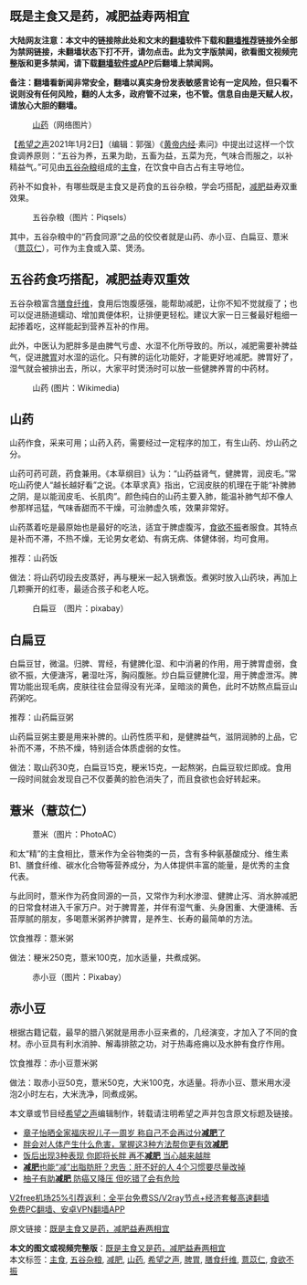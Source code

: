  <h2>既是主食又是药，减肥益寿两相宜</h2> <p class="notice"><b>大陆网友注意：本文中的链接除此处和文末的<a href="https://github.com/bannedbook/fanqiang" >翻墙</a>软件下载和<a href="https://github.com/killgcd/justmysocks/blob/master/README.md">翻墙推荐</a>链接外全部为禁网链接，未翻墙状态下打不开，请勿点击。此为文字版禁闻，欲看图文视频完整版和更多禁闻，请下载<a href="https://github.com/bannedbook/fanqiang">翻墙软件或APP</a>后翻墙上禁闻网。</p><p>备注：翻墙看新闻非常安全，翻墙以真实身份发表敏感言论有一定风险，但只看不说则没有任何风险，翻的人太多，政府管不过来，也不管。信息自由是天赋人权，请放心大胆的翻墙。</b></p>  <div class="entry"> <figure> <p><figcaption><a href="https://www.bannedbook.org/bnews/tag/%e5%b1%b1%e8%8d%af/" class="st_tag internal_tag" rel="tag" title="标签 山药 下的日志">山药</a>（网络图片）</figcaption></figure> <p>【<span class='wp_keywordlink_affiliate'><a href="https://www.soundofhope.org" title="希望之声" target="_blank">希望之声</a></span>2021年1月2日】（编辑：郭强）《<span class='wp_keywordlink'><a href="https://www.bannedbook.org/forum24/topic3903.html" title="《黄帝内经》" target="_blank">黄帝内经</a></span>·素问》中提出过这样一个饮食调养原则：“五谷为养，五果为助，五畜为益，五菜为充，气味合而服之，以补精益气。”可见由<a href="https://www.bannedbook.org/bnews/tag/%E4%BA%94%E8%B0%B7%E6%9D%82%E7%B2%AE/" class="st_tag internal_tag" rel="tag" title="标签 五谷杂粮 下的日志">五谷杂粮</a>组成的<a href="https://www.bannedbook.org/bnews/tag/%e4%b8%bb%e9%a3%9f/" class="st_tag internal_tag" rel="tag" title="标签 主食 下的日志">主食</a>，在饮食中自古占有主导地位。</p> <p>药补不如食补，有哪些既是主食又是药食的五谷杂粮，学会巧搭配，<a href="https://www.bannedbook.org/bnews/tag/%e5%87%8f%e8%82%a5/" class="st_tag internal_tag" rel="tag" title="标签 减肥 下的日志">减肥</a>益寿双重效果。</p> <figure><figcaption>五谷杂粮（图片：Piqsels）</figcaption></figure> <p>其中，五谷杂粮中的“药食同源”之品的佼佼者就是山药、赤小豆、白扁豆、薏米（<a href="https://www.bannedbook.org/bnews/tag/%E8%96%8F%E8%8B%A1%E4%BB%81/" class="st_tag internal_tag" rel="tag" title="标签 薏苡仁 下的日志">薏苡仁</a>），可作为主食或入菜、煲汤。</p> <h2>五谷药食巧搭配，减肥益寿双重效</h2> <p>五谷杂粮富含<a href="https://www.bannedbook.org/bnews/tag/%E8%86%B3%E9%A3%9F%E7%BA%A4%E7%BB%B4/" class="st_tag internal_tag" rel="tag" title="标签 膳食纤维 下的日志">膳食纤维</a>，食用后饱腹感强，能帮助减肥，让你不知不觉就瘦了；也可以促进肠道蠕动、增加粪便体积，让排便更轻松。建议大家一日三餐最好粗细一起掺着吃，这样能起到营养互补的作用。</p> <p>此外，中医认为肥胖多是由脾气亏虚、水湿不化所导致的。所以，减肥需要补脾益气，促进<a href="https://www.bannedbook.org/bnews/tag/%E8%84%BE%E8%83%83/" class="st_tag internal_tag" rel="tag" title="标签 脾胃 下的日志">脾胃</a>对水湿的运化。只有脾的运化功能好，才能更好地减肥。脾胃好了，湿气就会被排出去，所以，大家平时煲汤时可以放一些健脾养胃的中药材。</p>  <figure><figcaption>山药  (图片：Wikimedia)</figcaption></figure> <h2>山药</h2> <p>山药作食，采来可用；山药入药，需要经过一定程序的加工，有生山药、炒山药之分。</p> <p>山药可药可蔬，药食兼用。《本草纲目》认为：“山药益肾气，健脾胃，润皮毛。”常吃山药使人“越长越好看”之说。《本草求真》指出，它润皮肤的机理在于能“补脾肺之阴，是以能润皮毛、长肌肉”。颜色纯白的山药主要入肺，能温补肺气却不像人参那样迅猛，气味香甜而不干燥，可治肺虚久咳，效果非常好。</p> <p>山药蒸着吃是最原始也是最好的吃法，适宜于脾虚腹泻，<a href="https://www.bannedbook.org/bnews/tag/%E9%A3%9F%E6%AC%B2%E4%B8%8D%E6%8C%AF/" class="st_tag internal_tag" rel="tag" title="标签 食欲不振 下的日志">食欲不振</a>者服食。其特点是补而不滞，不热不燥，无论男女老幼、有病无病、体健体弱，均可食用。</p> <p>推荐：山药饭</p> <p>做法：将山药切段去皮蒸好，再与粳米一起入锅煮饭。煮粥时放入山药块，再加上几颗撕开的红枣，最适合孩子和老人吃。</p>  <figure><figcaption>白扁豆 （图片：pixabay）</figcaption></figure> <h2>白扁豆</h2> <p>白扁豆甘，微温。归脾、胃经，有健脾化湿、和中消暑的作用，用于脾胃虚弱，食欲不振，大便溏泻，暑湿吐泻，胸闷腹胀。炒白扁豆健脾化湿，用于脾虚泄泻。脾胃功能出现毛病，皮肤往往会显得没有光泽，呈暗淡的黄色，此时不妨熬点扁豆山药粥吃。</p> <p>推荐：山药扁豆粥</p> <p>山药扁豆粥主要是用来补脾的。山药性质平和，是健脾益气，滋阴润肺的上品，它补而不滞，不热不燥，特别适合体质虚弱的女性。</p> <p>做法：取山药30克，白扁豆15克，粳米15克，一起熬粥，白扁豆软烂即成。食用一段时间就会发现自己不仅萎黄的脸色消失了，而且食欲也会好转起来。</p> <h2>薏米（薏苡仁）</h2> <figure><figcaption>薏米（图片：PhotoAC）</figcaption></figure> <p>和太“精”的主食相比，薏米作为全谷物类的一员，含有多种氨基酸成分、维生素B1、膳食纤维、碳水化合物等营养成分，为人体提供丰富的能量，是优秀的主食代表。</p>  <p>与此同时，薏米作为药食同源的一员，又常作为利水渗湿、健脾止泻、消水肿减肥的日常食材进入千家万户。对于脾胃差，并伴有湿气重、头身困重、大便溏稀、舌苔厚腻的朋友，多喝薏米粥养护脾胃，是养生、长寿的最简单的方法。</p> <p>饮食推荐：薏米粥</p> <p>做法：粳米250克，薏米100克，加水适量，共煮成粥。</p> <figure><figcaption>赤小豆（图片：Pixabay）</figcaption></figure> <h2>赤小豆</h2> <p>根据古籍记载，最早的腊八粥就是用赤小豆来煮的，几经演变，才加入了不同的食材。赤小豆具有利水消肿、解毒排脓之功，对于热毒疮痈以及水肿有食疗作用。</p> <p>饮食推荐：赤小豆薏米粥</p>  <p>做法：取赤小豆50克，薏米50克，大米100克，水适量。将赤小豆、薏米用水浸泡2小时左右，大米洗净，同煮成粥。</p> <p>本文章或节目经<a href="https://www.bannedbook.org/bnews/tag/%e5%b8%8c%e6%9c%9b%e4%b9%8b%e5%a3%b0/" class="st_tag internal_tag" rel="tag" title="标签 希望之声 下的日志">希望之声</a>编辑制作，转载请注明希望之声并包含原文标题及链接。</p> <ul class='op-related-articles' title='相关阅读'> <li><a href='https://www.bannedbook.org/bnews/yule/20210102/1459358.html' target='_blank'>章子怡晒全家福庆祝儿子一周岁 称自己不会再过分<b>减肥</b>了</a></li> <li><a href='https://www.bannedbook.org/bnews/health/20210101/1458934.html' target='_blank'>胖会对人体产生什么危害，掌握这3种方法帮你更有效<b>减肥</b></a></li> <li><a href='https://www.bannedbook.org/bnews/health/20201229/1457101.html' target='_blank'>饭后出现3种表现 你即将长胖 再不<b>减肥</b> 当心越来越胖</a></li> <li><a href='https://www.bannedbook.org/bnews/health/20201229/1456948.html' target='_blank'><b>减肥</b>也能“减”出脂肪肝？忠告：肝不好的人 4个习惯要尽量改掉</a></li> <li><a href='https://www.bannedbook.org/bnews/health/20201222/1452608.html' target='_blank'>柚子有助<b>减肥</b> 防癌又降压 但吃错了会有危险</a></li> </ul> <p class="texttj"> <a href="https://github.com/bannedbook/fanqiang/wiki/V2ray%E6%9C%BA%E5%9C%BA" target="_blank">V2free机场25%引荐返利：全平台免费SS/V2ray节点+经济套餐高速翻墙</a><br/> <a href="https://github.com/bannedbook/fanqiang/wiki/%E7%A6%81%E9%97%BB%E7%BD%91%E5%AE%89%E5%8D%93%E7%BF%BB%E5%A2%99%E6%96%B0%E9%97%BBAPP" target="_blank">免费PC翻墙、安卓VPN翻墙APP</a></p><p>原文链接：<a class="src_link"  href="https://www.soundofhope.org/post/459095" target="_blank">既是主食又是药，减肥益寿两相宜</a></p><a name='sharetosocial'></a>       <div><b>本文的图文或视频完整版</b>：<a href='https://www.bannedbook.org/bnews/comments/20210102/1459766.html'>既是主食又是药，减肥益寿两相宜</a></div>  </div><!--END ENTRY--> <div class="postfooter"> <div>本文标签：<a href="https://www.bannedbook.org/bnews/tag/%e4%b8%bb%e9%a3%9f/" rel="tag">主食</a>, <a href="https://www.bannedbook.org/bnews/tag/%E4%BA%94%E8%B0%B7%E6%9D%82%E7%B2%AE/" rel="tag">五谷杂粮</a>, <a href="https://www.bannedbook.org/bnews/tag/%e5%87%8f%e8%82%a5/" rel="tag">减肥</a>, <a href="https://www.bannedbook.org/bnews/tag/%e5%b1%b1%e8%8d%af/" rel="tag">山药</a>, <a href="https://www.bannedbook.org/bnews/tag/%e5%b8%8c%e6%9c%9b%e4%b9%8b%e5%a3%b0/" rel="tag">希望之声</a>, <a href="https://www.bannedbook.org/bnews/tag/%E8%84%BE%E8%83%83/" rel="tag">脾胃</a>, <a href="https://www.bannedbook.org/bnews/tag/%E8%86%B3%E9%A3%9F%E7%BA%A4%E7%BB%B4/" rel="tag">膳食纤维</a>, <a href="https://www.bannedbook.org/bnews/tag/%E8%96%8F%E8%8B%A1%E4%BB%81/" rel="tag">薏苡仁</a>, <a href="https://www.bannedbook.org/bnews/tag/%E9%A3%9F%E6%AC%B2%E4%B8%8D%E6%8C%AF/" rel="tag">食欲不振</a></div>  </div><!--END POSTFOOTER--> 